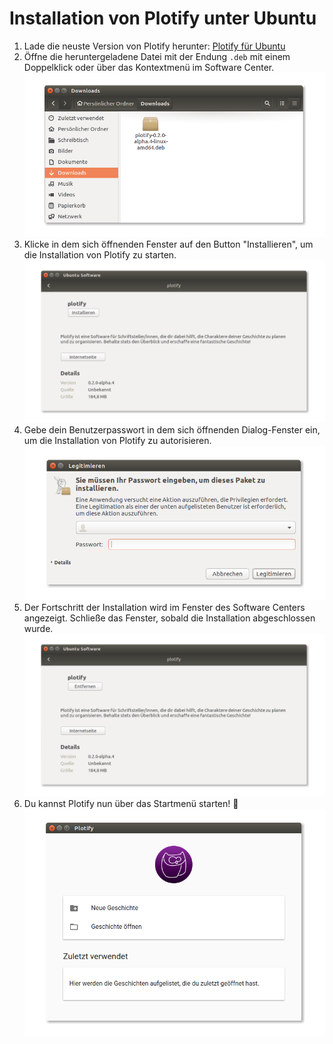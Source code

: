 # Installation von Plotify unter Ubuntu

1. Lade die neuste Version von Plotify herunter: [Plotify für Ubuntu](https://github.com/plotify/plotify/releases/download/v0.2.0-alpha.7/plotify-0.2.0-alpha.7-linux-amd64.deb)
2. Öffne die heruntergeladene Datei mit der Endung `.deb` mit einem Doppelklick oder über das Kontextmenü im Software Center.<br />![](open-deb.png)
3. Klicke in dem sich öffnenden Fenster auf den Button "Installieren", um die Installation von Plotify zu starten.<br />![](installation.png)
4. Gebe dein Benutzerpasswort in dem sich öffnenden Dialog-Fenster ein, um die Installation von Plotify zu autorisieren.<br />![](password.png)
5. Der Fortschritt der Installation wird im Fenster des Software Centers angezeigt.
   Schließe das Fenster, sobald die Installation abgeschlossen wurde.
   <br />
   ![](installed.png)
6. Du kannst Plotify nun über das Startmenü starten! :tada:<br />![](started.png)
